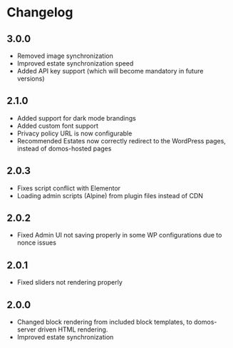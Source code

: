# Changelog

## 3.0.0
- Removed image synchronization
- Improved estate synchronization speed
- Added API key support (which will become mandatory in future versions)

## 2.1.0
- Added support for dark mode brandings
- Added custom font support
- Privacy policy URL is now configurable
- Recommended Estates now correctly redirect to the WordPress pages, instead of domos-hosted pages

## 2.0.3
- Fixes script conflict with Elementor
- Loading admin scripts (Alpine) from plugin files instead of CDN

## 2.0.2
- Fixed Admin UI not saving properly in some WP configurations due to nonce issues

## 2.0.1
- Fixed sliders not rendering properly

## 2.0.0
- Changed block rendering from included block templates, to domos-server driven HTML rendering.
- Improved estate synchronization
